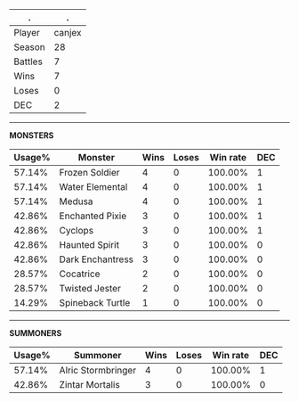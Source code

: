 .|.
|-|-
Player|canjex
Season|28
Battles|7
Wins|7
Loses|0
DEC|2

---
**MONSTERS**

Usage%|Monster|Wins|Loses|Win rate|DEC|
-|-|-|-|-|-|
57.14%|Frozen Soldier|4|0|100.00%|1|
57.14%|Water Elemental|4|0|100.00%|1|
57.14%|Medusa|4|0|100.00%|1|
42.86%|Enchanted Pixie|3|0|100.00%|1|
42.86%|Cyclops|3|0|100.00%|1|
42.86%|Haunted Spirit|3|0|100.00%|0|
42.86%|Dark Enchantress|3|0|100.00%|0|
28.57%|Cocatrice|2|0|100.00%|0|
28.57%|Twisted Jester|2|0|100.00%|0|
14.29%|Spineback Turtle|1|0|100.00%|0|

---
**SUMMONERS**

Usage%|Summoner|Wins|Loses|Win rate|DEC|
-|-|-|-|-|-|
57.14%|Alric Stormbringer|4|0|100.00%|1|
42.86%|Zintar Mortalis|3|0|100.00%|0|
